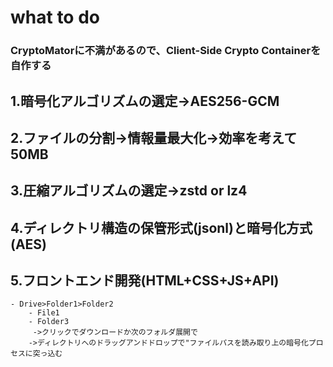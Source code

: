 # what to do
### CryptoMatorに不満があるので、Client-Side Crypto Containerを自作する
## 1.暗号化アルゴリズムの選定->AES256-GCM
## 2.ファイルの分割->情報量最大化->効率を考えて50MB
## 3.圧縮アルゴリズムの選定->zstd or lz4
## 4.ディレクトリ構造の保管形式(jsonl)と暗号化方式(AES)
## 5.フロントエンド開発(HTML+CSS+JS+API)
    - Drive>Folder1>Folder2
        - File1
        - Folder3
         ->クリックでダウンロードか次のフォルダ展開で
        ->ディレクトリへのドラッグアンドドロップで"ファイルパスを読み取り上の暗号化プロセスに突っ込む
